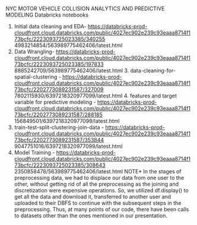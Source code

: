 NYC MOTOR VEHICLE COLLISION ANALYTICS AND PREDICTIVE MODELING Databricks notebooks
1. Initial data cleaning and EDA- https://databricks-prod-cloudfront.cloud.databricks.com/public/4027ec902e239c93eaaa8714f173bcfc/2223093725023385/340255 4983214854/563989775462406/latest.html
2. Data Wrangling- https://databricks-prod-cloudfront.cloud.databricks.com/public/4027ec902e239c93eaaa8714f173bcfc/2223093725023385/197833 8885242709/563989775462406/latest.html
3.⁠ ⁠data-cleaning-for-spatial-clustering - https://databricks-prod-cloudfront.cloud.databricks.com/public/4027ec902e239c93eaaa8714f173bcfc/2202773089231587/327009 7802115930/6397218320977099/latest.html
4.⁠ ⁠⁠features and target variable for predictive modeling - https://databricks-prod-cloudfront.cloud.databricks.com/public/4027ec902e239c93eaaa8714f173bcfc/2202773089231587/288185 156849501/6397218320977099/latest.html
5. ⁠train-test-split-clustering-join-data - https://databricks-prod-cloudfront.cloud.databricks.com/public/4027ec902e239c93eaaa8714f173bcfc/2202773089231587/353844 9047751016/6397218320977099/latest.html
6. Model Training - https://databricks-prod-cloudfront.cloud.databricks.com/public/4027ec902e239c93eaaa8714f173bcfc/2223093725023385/308643 2350858478/563989775462406/latest.html
NOTE*
In the stages of preprocessing data, we had to displace our data from one user to the other, without getting rid of all the preprocessing as the joining and discretization were expensive operations. So, we utilized df.display() to get all the data and download it, transferred to another user and uploaded to their DBFS to continue with the subsequent steps in the preprocessing. Thus, at many points of our code, there have been calls to datasets other than the ones mentioned in our presentation.
            
